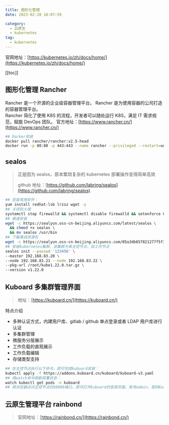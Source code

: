 ```yaml
---
title: 图形化管理
date: 2023-02-20 16:07:59

category: 
  - 云原生
  - kubernetes
tag: 
  - kubernetes
---
```


官网地址：[https://kubernetes.io/zh/docs/home/](https://kubernetes.io/zh/docs/home/)

<!-- more -->

[[toc]]

## 图形化管理 Rancher

Rancher 是一个开源的企业级容器管理平台。
Rancher 是为使用容器的公司打造的容器管理平台。  
Rancher 简化了使用 K8S 的流程，开发者可以随处运行 K8S，满足 IT 需求规范，赋能 DevOps 团队。
官方地址：[https://www.rancher.cn/](https://www.rancher.cn/)

```bash
## Docker安装
docker pull rancher/rancher:v2.5-head
docker run -p 80:80 -p 443:443 --name rancher --privileged --restart=unless-stopped -d rancher/rancher:v2.5-head
```

## sealos

> 正是因为 sealos，原本繁琐复杂的 kubernetes 部署操作变得简单高效
>
> github 地址：[https://github.com/labring/sealos](https://github.com/labring/sealos)

```bash
## 安装常用软件：
yum install redhat-lsb lrzsz wget -y
## 关闭防火墙
systemctl stop firewalld && systemctl disable firewalld && setenforce 0
## 极速安装
wget -c https://sealyun.oss-cn-beijing.aliyuncs.com/latest/sealos \
  && chmod +x sealos \
  && mv sealos /usr/bin
## 下载离线资源包
wget -c https://sealyun.oss-cn-beijing.aliyuncs.com/05a3db657821277f5f3b92d834bbaf98-v1.22.0/kube1.22.0.tar.gz
## 安装kubernetes集群，该集群为单主控节点，双工作节点
sealos init --passwd '123456' \
--master 192.168.83.20 \
--node 192.168.83.21 --node 192.168.83.22 \
--pkg-url /root/kube1.22.0.tar.gz \
--version v1.22.0
```

## Kuboard 多集群管理界面

> 地址：[https://kuboard.cn/](https://kuboard.cn/)

特点介绍

- 多种认证方式，内建用户库、gitlab / github 单点登录或者 LDAP 用户库进行认证
- 多集群管理
- 微服务分层展示
- 工作负载的直观展示
- 工作负载编辑
- 存储类型支持

```bash
## 在主控节点执行以下命令，即可完成kuboard安装：
kubectl apply -f https://addons.kuboard.cn/kuboard/kuboard-v3.yaml
## 用watch命令刷新部署状态：
watch kubectl get pods -n kuboard
## 用浏览器访问主控节点的30080端口，即可打开kuboard的登录页面，账号admin，密码Kuboard123：
```

## 云原生管理平台 rainbond

> 官网地址：[https://rainbond.cn/](https://rainbond.cn/)
